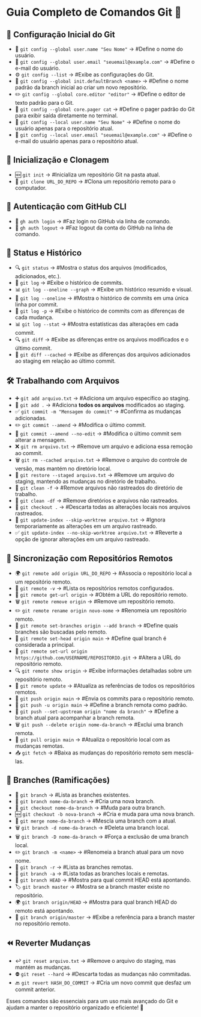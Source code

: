 # Guia Completo de Comandos Git 🚀

## 🔧 Configuração Inicial do Git

- 📝 `git config --global user.name "Seu Nome"` →                   #Define o nome do usuário.
- 📧 `git config --global user.email "seuemail@example.com"` →      #Define o e-mail do usuário.
- ⚙️ `git config --list` →                                          #Exibe as configurações do Git.
- 🌿 `git config --global init.defaultBranch <name>` →              #Define o nome padrão da branch inicial ao criar um novo repositório.
- ✏️ `git config --global core.editor "editor"` →                 #Define o editor de texto padrão para o Git.
- 📜 `git config --global core.pager cat` →                        #Define o pager padrão do Git para exibir saída diretamente no terminal.
- 📝 `git config --local user.name "Seu Nome"` →                  #Define o nome do usuário apenas para o repositório atual.
- 📧 `git config --local user.email "seuemail@example.com"` →     #Define o e-mail do usuário apenas para o repositório atual.

## 📂 Inicialização e Clonagem

- 🆕 `git init` →                                                  #Inicializa um repositório Git na pasta atual.
- 🔄 `git clone URL_DO_REPO` →                                     #Clona um repositório remoto para o computador.

## 🔑 Autenticação com GitHub CLI

- 🔐 `gh auth login` →                                            #Faz login no GitHub via linha de comando.
- 🚪 `gh auth logout` →                                           #Faz logout da conta do GitHub na linha de comando.

## 📜 Status e Histórico

- 🔍 `git status` →                                               #Mostra o status dos arquivos (modificados, adicionados, etc.).
- 📜 `git log` →                                                  #Exibe o histórico de commits.
- 📊 `git log --oneline --graph` →                               #Exibe um histórico resumido e visual.
- 📌 `git log --oneline` →                                       #Mostra o histórico de commits em uma única linha por commit.
- 🧐 `git log -p` →                                             #Exibe o histórico de commits com as diferenças de cada mudança.
- 📊 `git log --stat` →                                         #Mostra estatísticas das alterações em cada commit.
- 🔍 `git diff` →                                                #Exibe as diferenças entre os arquivos modificados e o último commit.
- 🔄 `git diff --cached` →                                       #Exibe as diferenças dos arquivos adicionados ao staging em relação ao último commit.

## 🛠️ Trabalhando com Arquivos

- ➕ `git add arquivo.txt` →                                     #Adiciona um arquivo específico ao staging.
- 📂 `git add .` →                                              #Adiciona **todos os arquivos** modificados ao staging.
- ✅ `git commit -m "Mensagem do commit"` →                     #Confirma as mudanças adicionadas.
- ✏️ `git commit --amend` →                                     #Modifica o último commit.
- 🔄 `git commit --amend --no-edit` →                          #Modifica o último commit sem alterar a mensagem.
- ❌ `git rm arquivo.txt` →                                     #Remove um arquivo e adiciona essa remoção ao commit.
- 🗑️ `git rm --cached arquivo.txt` →                           #Remove o arquivo do controle de versão, mas mantém no diretório local.
- 🔄 `git restore --staged arquivo.txt` →                      #Remove um arquivo do staging, mantendo as mudanças no diretório de trabalho.
- 🧹 `git clean -f` →                                          #Remove arquivos não rastreados do diretório de trabalho.
- 🧹 `git clean -df` →                                        #Remove diretórios e arquivos não rastreados.
- 🔄 `git checkout .` →                                       #Descarta todas as alterações locais nos arquivos rastreados.
- 🚫 `git update-index --skip-worktree arquivo.txt` →         #Ignora temporariamente as alterações em um arquivo rastreado.
- ✅ `git update-index --no-skip-worktree arquivo.txt` →       #Reverte a opção de ignorar alterações em um arquivo rastreado.

## 🔗 Sincronização com Repositórios Remotos

- 🌍 `git remote add origin URL_DO_REPO` →                      #Associa o repositório local a um repositório remoto.
- 🔗 `git remote -v` →                                         #Lista os repositórios remotos configurados.
- 🔄 `git remote get-url origin` →                            #Obtém a URL do repositório remoto.
- 🗑️ `git remote remove origin` →                            #Remove um repositório remoto.
- ✏️ `git remote rename origin novo-nome` →                   #Renomeia um repositório remoto.
- 🔄 `git remote set-branches origin --add branch` →         #Define quais branches são buscadas pelo remoto.
- 📌 `git remote set-head origin main` →                     #Define qual branch é considerada a principal.
- 🔄 `git remote set-url origin https://github.com/USERNAME/REPOSITORIO.git` → #Altera a URL do repositório remoto.
- 🔍 `git remote show origin` →                              #Exibe informações detalhadas sobre um repositório remoto.
- 🔄 `git remote update` →                                   #Atualiza as referências de todos os repositórios remotos.
- 🚀 `git push origin main` →                                #Envia os commits para o repositório remoto.
- 📌 `git push -u origin main` →                            #Define a branch remota como padrão.
- 🔄 `git push --set-upstream origin "nome da branch"` →   #Define a branch atual para acompanhar a branch remota.
- 🗑️ `git push --delete origin nome-da-branch` →           #Exclui uma branch remota.
- 🔄 `git pull origin main` →                               #Atualiza o repositório local com as mudanças remotas.
- 📥 `git fetch` →                                         #Baixa as mudanças do repositório remoto sem mesclá-las.

## 🌱 Branches (Ramificações)

- 🌳 `git branch` →                                           #Lista as branches existentes.
- 🌱 `git branch nome-da-branch` →                           #Cria uma nova branch.
- 🔄 `git checkout nome-da-branch` →                        #Muda para outra branch.
- 🆕 `git checkout -b nova-branch` →                        #Cria e muda para uma nova branch.
- 🔀 `git merge nome-da-branch` →                           #Mescla uma branch com a atual.
- 🗑️ `git branch -d nome-da-branch` →                      #Deleta uma branch local.
- 🗑️ `git branch -D nome-da-branch` →                      #Força a exclusão de uma branch local.
- ✏️ `git branch -m <name>` →                              #Renomeia a branch atual para um novo nome.
- 🔄 `git branch -r` →                                      #Lista as branches remotas.
- 📌 `git branch -a` →                                      #Lista todas as branches locais e remotas.
- 🔗 `git branch HEAD` →                                    #Mostra para qual commit HEAD está apontando.
- 🏷️ `git branch master` →                                 #Mostra se a branch master existe no repositório.
- 🌍 `git branch origin/HEAD` →                            #Mostra para qual branch HEAD do remoto está apontando.
- 🔄 `git branch origin/master` →                          #Exibe a referência para a branch master no repositório remoto.

## ⏪ Reverter Mudanças

- ↩️ `git reset arquivo.txt` →                               #Remove o arquivo do staging, mas mantém as mudanças.
- ⛔ `git reset --hard` →                                   #Descarta todas as mudanças não commitadas.
- 🔙 `git revert HASH_DO_COMMIT` →                         #Cria um novo commit que desfaz um commit anterior.

Esses comandos são essenciais para um uso mais avançado do Git e ajudam a manter o repositório organizado e eficiente! 🚀

